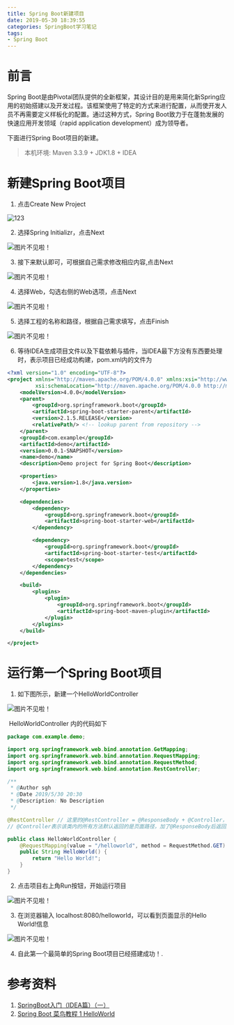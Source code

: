 ```yaml
---
title: Spring Boot新建项目
date: 2019-05-30 18:39:55
categories: SpringBoot学习笔记
tags:
- Spring Boot
---
```


# 前言

Spring Boot是由Pivotal团队提供的全新框架，其设计目的是用来简化新Spring应用的初始搭建以及开发过程。该框架使用了特定的方式来进行配置，从而使开发人员不再需要定义样板化的配置。通过这种方式，Spring Boot致力于在蓬勃发展的快速应用开发领域（rapid application development）成为领导者。

下面进行Spring Boot项目的新建。

> 本机环境: Maven 3.3.9 + JDK1.8 + IDEA

<!--more-->

# 新建Spring Boot项目

1. 点击Create New Project

![123](Spring-Boot新建项目/1559214683522.png)

2. 选择Spring Initializr，点击Next

![图片不见啦！](Spring-Boot新建项目/1559214771820.png)

3. 接下来默认即可，可根据自己需求修改相应内容,点击Next

![图片不见啦！](Spring-Boot新建项目/1559214965459.png)

4. 选择Web，勾选右侧的Web选项，点击Next

![图片不见啦！](Spring-Boot新建项目/1559215142819.png)

5. 选择工程的名称和路径，根据自己需求填写，点击Finish

![图片不见啦！](Spring-Boot新建项目/1559215307380.png)

6. 等待IDEA生成项目文件以及下载依赖与插件，当IDEA最下方没有东西要处理时，表示项目已经成功构建，pom.xml内的文件为

```xml
<?xml version="1.0" encoding="UTF-8"?>
<project xmlns="http://maven.apache.org/POM/4.0.0" xmlns:xsi="http://www.w3.org/2001/XMLSchema-instance"
         xsi:schemaLocation="http://maven.apache.org/POM/4.0.0 http://maven.apache.org/xsd/maven-4.0.0.xsd">
    <modelVersion>4.0.0</modelVersion>
    <parent>
        <groupId>org.springframework.boot</groupId>
        <artifactId>spring-boot-starter-parent</artifactId>
        <version>2.1.5.RELEASE</version>
        <relativePath/> <!-- lookup parent from repository -->
    </parent>
    <groupId>com.example</groupId>
    <artifactId>demo</artifactId>
    <version>0.0.1-SNAPSHOT</version>
    <name>demo</name>
    <description>Demo project for Spring Boot</description>

    <properties>
        <java.version>1.8</java.version>
    </properties>

    <dependencies>
        <dependency>
            <groupId>org.springframework.boot</groupId>
            <artifactId>spring-boot-starter-web</artifactId>
        </dependency>

        <dependency>
            <groupId>org.springframework.boot</groupId>
            <artifactId>spring-boot-starter-test</artifactId>
            <scope>test</scope>
        </dependency>
    </dependencies>

    <build>
        <plugins>
            <plugin>
                <groupId>org.springframework.boot</groupId>
                <artifactId>spring-boot-maven-plugin</artifactId>
            </plugin>
        </plugins>
    </build>

</project>

```

# 运行第一个Spring Boot项目

1. 如下图所示，新建一个HelloWorldController

![图片不见啦！](Spring-Boot新建项目/1559216040292.png)

​	HelloWorldController 内的代码如下

```java
package com.example.demo;

import org.springframework.web.bind.annotation.GetMapping;
import org.springframework.web.bind.annotation.RequestMapping;
import org.springframework.web.bind.annotation.RequestMethod;
import org.springframework.web.bind.annotation.RestController;

/**
 * @Author sgh
 * @Date 2019/5/30 20:30
 * @Description: No Description
 */

@RestController // 这里的@RestController = @ResponseBody + @Controller，可以使每一个方法返回的都是数据而不是页面
// @Controller表示该类内的所有方法默认返回的是页面路径，加了@ResponseBody后返回的是JSON等格式的数据。

public class HelloWorldController {
    @RequestMapping(value = "/helloworld", method = RequestMethod.GET)
    public String HelloWorld() {
        return "Hello World!";
    }
}

```

2. 点击项目右上角Run按钮，开始运行项目

![图片不见啦！](Spring-Boot新建项目/1559216247923.png)

3. 在浏览器输入 localhost:8080/helloworld，可以看到页面显示的Hello World!信息

![图片不见啦！](Spring-Boot新建项目/1559216610987.png)

4. 自此第一个最简单的Spring Boot项目已经搭建成功！.

# 参考资料

1. [SpringBoot入门（IDEA篇）（一）](https://www.cnblogs.com/zmfx/p/8903688.html)
2. [Spring Boot 菜鸟教程 1 HelloWorld](https://www.jianshu.com/p/1e9dcb1d606c)
